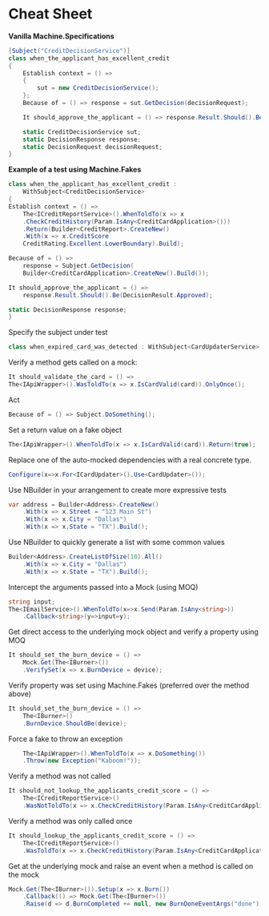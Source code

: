 # Cheat Sheet

**Vanilla Machine.Specifications**
```csharp
[Subject("CreditDecisionService")]
class when_the_applicant_has_excellent_credit
{
	Establish context = () =>
    {
    	sut = new CreditDecisionService(); 
    };
    Because of = () => response = sut.GetDecision(decisionRequest);

    It should_approve_the_applicant = () => response.Result.Should().Be(DecisionResult.Approved);

    static CreditDecisionService sut;
    static DecisionResponse response;
    static DecisionRequest decisionRequest;
}
```

**Example of a test using Machine.Fakes**
```csharp
class when_the_applicant_has_excellent_credit : 
	WithSubject<CreditDecisionService>
{
Establish context = () =>
	The<ICreditReportService>().WhenToldTo(x => x
	.CheckCreditHistory(Param.IsAny<CreditCardApplication>()))
	.Return(Builder<CreditReport>.CreateNew()
	.With(x => x.CreditScore
	CreditRating.Excellent.LowerBoundary).Build);

Because of = () => 
	response = Subject.GetDecision(
	Builder<CreditCardApplication>.CreateNew().Build());

It should_approve_the_applicant = () => 
	response.Result.Should().Be(DecisionResult.Approved);

static DecisionResponse response;
}
```

Specify the subject under test
```csharp
class when_expired_card_was_detected : WithSubject<CardUpdaterService> 
```

Verify a method gets called on a mock:
```csharp
It should_validate_the_card = () => 
The<IApiWrapper>().WasToldTo(x => x.IsCardValid(card)).OnlyOnce();
```

Act
```csharp
Because of = () => Subject.DoSomething();
```

Set a return value on a fake object
```csharp
The<IApiWrapper>().WhenToldTo(x => x.IsCardValid(card)).Return(true);
```

Replace one of the auto-mocked dependencies with a real concrete type.
```csharp
Configure(x=>x.For<ICardUpdater>().Use<CardUpdater>());
```
Use NBuilder in your arrangement to create more expressive tests
```csharp      
var address = Builder<Address>.CreateNew()
    .With(x => x.Street = "123 Main St")
    .With(x => x.City = "Dallas")
    .With(x => x.State = "TX").Build();
```     

Use NBuilder to quickly generate a list with some common values
```csharp
Builder<Address>.CreateListOfSize(10).All()
 	.With(x => x.City = "Dallas")
    .With(x => x.State = "TX").Build();
```

Intercept the arguments passed into a Mock (using MOQ)
```csharp
string input;
The<IEmailService>().WhenToldTo(x=>x.Send(Param.IsAny<string>))
	.Callback<string>(y=>input=y);
```

Get direct access to the underlying mock object and verify a property using MOQ
```csharp
It should_set_the_burn_device = () => 
	Mock.Get(The<IBurner>())
	.VerifySet(x => x.BurnDevice = device);
```

Verify property was set using Machine.Fakes (preferred over the method above)
```csharp
It should_set_the_burn_device = () => 
	The<IBurner>()
	.BurnDevice.ShouldBe(device);
```
Force a fake to throw an exception
```csharp
	The<IApiWrapper>().WhenToldTo(x => x.DoSomething())
    .Throw(new Exception("Kaboom!"));
```
Verify a method was not called
```csharp
It should_not_lookup_the_applicants_credit_score = () => 
	The<ICreditReportService>()
    .WasNotToldTo(x => x.CheckCreditHistory(Param.IsAny<CreditCardApplication>()));
```
Verify a method was only called once
```csharp
It should_lookup_the_applicants_credit_score = () => 
	The<ICreditReportService>()
	.WasToldTo(x => x.CheckCreditHistory(Param.IsAny<CreditCardApplication>())).OnlyOnce();
```
Get at the underlying mock and raise an event when a method is called on the mock

``` csharp
Mock.Get(The<IBurner>()).Setup(x => x.Burn())
	.Callback(() => Mock.Get(The<IBurner>())
    .Raise(d => d.BurnCompleted += null, new BurnDoneEventArgs("done")));
```